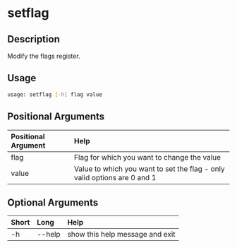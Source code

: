 <!-- THIS PART OF THIS FILE IS AUTOGENERATED. DO NOT MODIFY IT. See scripts/generate_docs.sh -->




# setflag

## Description


Modify the flags register.
## Usage


```bash
usage: setflag [-h] flag value

```
## Positional Arguments

|Positional Argument|Help|
| :--- | :--- |
|flag|Flag for which you want to change the value|
|value|Value to which you want to set the flag - only valid options are 0 and 1|

## Optional Arguments

|Short|Long|Help|
| :--- | :--- | :--- |
|-h|--help|show this help message and exit|

<!-- END OF AUTOGENERATED PART. Do not modify this line or the line below, they mark the end of the auto-generated part of the file. If you want to extend the documentation in a way which cannot easily be done by adding to the command help description, write below the following line. -->
<!-- ------------\>8---- ----\>8---- ----\>8------------ -->

